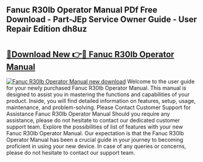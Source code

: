 ## Fanuc R30Ib Operator Manual PDf Free Download - Part-JEp Service Owner Guide - User Repair Edition dh8uz

# <h2><a href="http://cf21866.oget.top/?id=Fanuc+R30Ib+Operator+Manual">🔗Download New 👉🔴 Fanuc R30Ib Operator Manual</a></h2>

[![Fanuc R30Ib Operator Manual new download](https://i.imgur.com/5g1atiW.png)](http://cf21866.oget.top/?id=Fanuc+R30Ib+Operator+Manual)
Welcome to the user guide for your newly purchased Fanuc R30Ib Operator Manual. This manual is designed to assist you in mastering the functions and capabilities of your product. Inside, you will find detailed information on features, setup, usage, maintenance, and problem-solving. Please Contact Customer Support for Assistance Fanuc R30Ib Operator Manual Should you require any assistance, please do not hesitate to contact our dedicated customer support team. Explore the possibilities of list of features with your new Fanuc R30Ib Operator Manual. Our expectation is that the Fanuc R30Ib Operator Manual has been a crucial guide in your journey to becoming proficient in using your new device. In case of any queries or concerns, please do not hesitate to contact our support team.
